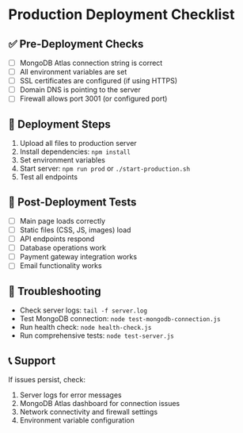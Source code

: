 # Production Deployment Checklist

## ✅ Pre-Deployment Checks
- [ ] MongoDB Atlas connection string is correct
- [ ] All environment variables are set
- [ ] SSL certificates are configured (if using HTTPS)
- [ ] Domain DNS is pointing to the server
- [ ] Firewall allows port 3001 (or configured port)

## 🚀 Deployment Steps
1. Upload all files to production server
2. Install dependencies: `npm install`
3. Set environment variables
4. Start server: `npm run prod` or `./start-production.sh`
5. Test all endpoints

## 🧪 Post-Deployment Tests
- [ ] Main page loads correctly
- [ ] Static files (CSS, JS, images) load
- [ ] API endpoints respond
- [ ] Database operations work
- [ ] Payment gateway integration works
- [ ] Email functionality works

## 🔧 Troubleshooting
- Check server logs: `tail -f server.log`
- Test MongoDB connection: `node test-mongodb-connection.js`
- Run health check: `node health-check.js`
- Run comprehensive tests: `node test-server.js`

## 📞 Support
If issues persist, check:
1. Server logs for error messages
2. MongoDB Atlas dashboard for connection issues
3. Network connectivity and firewall settings
4. Environment variable configuration
